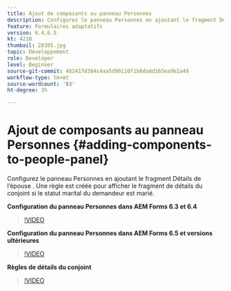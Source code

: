 ```yaml
---
title: Ajout de composants au panneau Personnes
description: Configurez le panneau Personnes en ajoutant le fragment Détails de l’épouse . Une règle est créée pour afficher le fragment de détails du conjoint si le statut marital du demandeur est marié.
feature: Formulaires adaptatifs
version: 6.4,6.5
kt: 4210
thumbail: 28385.jpg
topic: Développement
role: Developer
level: Beginner
source-git-commit: 462417d384c4aa5d99110f1b8dadd165ea9b2a49
workflow-type: tm+mt
source-wordcount: '83'
ht-degree: 3%

---
```



# Ajout de composants au panneau Personnes {#adding-components-to-people-panel}

Configurez le panneau Personnes en ajoutant le fragment Détails de l’épouse . Une règle est créée pour afficher le fragment de détails du conjoint si le statut marital du demandeur est marié.

**Configuration du panneau Personnes dans AEM Forms 6.3 et 6.4**

>[!VIDEO](https://video.tv.adobe.com/v/22193?quality=9&learn=on)

**Configuration du panneau Personnes dans AEM Forms 6.5 et versions ultérieures**

>[!VIDEO](https://video.tv.adobe.com/v/28385)

**Règles de détails du conjoint**

>[!VIDEO](https://video.tv.adobe.com/v/22195?quality=9&learn=on)





